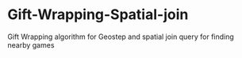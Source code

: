 # Gift-Wrapping-Spatial-join
Gift Wrapping algorithm for Geostep and spatial join query for finding nearby games
